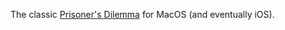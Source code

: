 The classic [Prisoner's Dilemma](https://en.wikipedia.org/wiki/Prisoner's_dilemma) for MacOS (and eventually iOS). 
